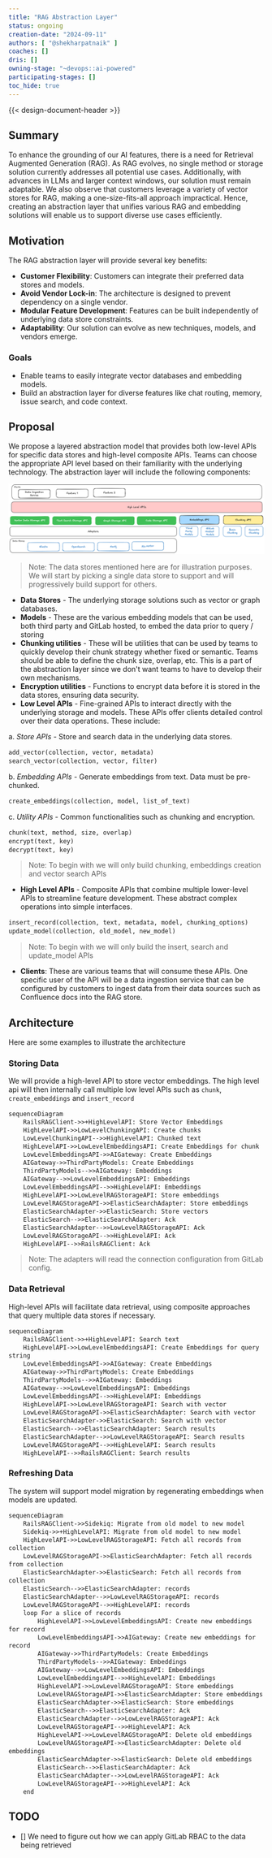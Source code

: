 ```yaml
---
title: "RAG Abstraction Layer"
status: ongoing
creation-date: "2024-09-11"
authors: [ "@shekharpatnaik" ]
coaches: []
dris: []
owning-stage: "~devops::ai-powered"
participating-stages: []
toc_hide: true
---
```


<!-- Design Documents often contain forward-looking statements -->

<!-- This renders the design document header on the detail page, so don't remove it-->
{{< design-document-header >}}

## Summary

To enhance the grounding of our AI features, there is a need for Retrieval Augmented Generation (RAG). As RAG evolves, no single method or storage solution currently addresses all potential use cases. Additionally, with advances in LLMs and larger context windows, our solution must remain adaptable. We also observe that customers leverage a variety of vector stores for RAG, making a one-size-fits-all approach impractical. Hence, creating an abstraction layer that unifies various RAG and embedding solutions will enable us to support diverse use cases efficiently.

## Motivation

The RAG abstraction layer will provide several key benefits:

- **Customer Flexibility**: Customers can integrate their preferred data stores and models.
- **Avoid Vendor Lock-in**: The architecture is designed to prevent dependency on a single vendor.
- **Modular Feature Development**: Features can be built independently of underlying data store constraints.
- **Adaptability**: Our solution can evolve as new techniques, models, and vendors emerge.

### Goals

- Enable teams to easily integrate vector databases and embedding models.
- Build an abstraction layer for diverse features like chat routing, memory, issue search, and code context.

## Proposal

We propose a layered abstraction model that provides both low-level APIs for specific data stores and high-level composite APIs. Teams can choose the appropriate API level based on their familiarity with the underlying technology. The abstraction layer will include the following components:

![Layered Abstraction](diagrams/abstraction_layer.png)

> Note: The data stores mentioned here are for illustration purposes. We will start by picking a single data store to support and will progressively build support for others.

- **Data Stores** - The underlying storage solutions such as vector or graph databases.
- **Models** - These are the various embedding models that can be used, both third party and GitLab hosted, to embed the data prior to query / storing
- **Chunking utilities** - These will be utilities that can be used by teams to quickly develop their chunk strategy whether fixed or semantic. Teams should be able to define the chunk size, overlap, etc. This is a part of the abstraction layer since we don't want teams to have to develop their own mechanisms.
- **Encryption utilities** - Functions to encrypt data before it is stored in the data stores, ensuring data security.
- **Low Level APIs** - Fine-grained APIs to interact directly with the underlying storage and models. These APIs offer clients detailed control over their data operations. These include:

a. *Store APIs* - Store and search data in the underlying data stores.

```ruby
add_vector(collection, vector, metadata)
search_vector(collection, vector, filter)
```

b. *Embedding APIs* - Generate embeddings from text. Data must be pre-chunked.

```ruby
create_embeddings(collection, model, list_of_text)
```

c. *Utility APIs* - Common functionalities such as chunking and encryption.

```ruby
chunk(text, method, size, overlap)
encrypt(text, key)
decrypt(text, key)
```

> Note: To begin with we will only build chunking, embeddings creation and vector search APIs

- **High Level APIs** - Composite APIs that combine multiple lower-level APIs to streamline feature development. These abstract complex operations into simple interfaces.

```ruby
insert_record(collection, text, metadata, model, chunking_options)
update_model(collection, old_model, new_model)
```

> Note: To begin with we will only build the insert, search and update_model APIs

- **Clients**: These are various teams that will consume these APIs. One specific user of the API will be a data ingestion service that can be configured by customers to ingest data from their data sources such as Confluence docs into the RAG store.

## Architecture

Here are some examples to illustrate the architecture

### Storing Data

We will provide a high-level API to store vector embeddings. The high level api will then internally call multiple low level APIs such as `chunk`, `create_embeddings` and `insert_record`

```mermaid
sequenceDiagram
    RailsRAGClient->>+HighLevelAPI: Store Vector Embeddings
    HighLevelAPI->>LowLevelChunkingAPI: Create chunks
    LowLevelChunkingAPI-->>HighLevelAPI: Chunked text
    HighLevelAPI->>LowLevelEmbeddingsAPI: Create Embeddings for chunk
    LowLevelEmbeddingsAPI->>AIGateway: Create Embeddings
    AIGateway->>ThirdPartyModels: Create Embeddings
    ThirdPartyModels-->>AIGateway: Embeddings
    AIGateway-->>LowLevelEmbeddingsAPI: Embeddings
    LowLevelEmbeddingsAPI-->>HighLevelAPI: Embeddings
    HighLevelAPI->>LowLevelRAGStorageAPI: Store embeddings
    LowLevelRAGStorageAPI->>ElasticSearchAdapter: Store embeddings
    ElasticSearchAdapter->>ElasticSearch: Store vectors
    ElasticSearch-->>ElasticSearchAdapter: Ack
    ElasticSearchAdapter-->>LowLevelRAGStorageAPI: Ack
    LowLevelRAGStorageAPI-->>HighLevelAPI: Ack
    HighLevelAPI-->>RailsRAGClient: Ack
```

> Note: The adapters will read the connection configuration from GitLab config.

### Data Retrieval

High-level APIs will facilitate data retrieval, using composite approaches that query multiple data stores if necessary.

```mermaid
sequenceDiagram
    RailsRAGClient->>+HighLevelAPI: Search text
    HighLevelAPI->>LowLevelEmbeddingsAPI: Create Embeddings for query string
    LowLevelEmbeddingsAPI->>AIGateway: Create Embeddings
    AIGateway->>ThirdPartyModels: Create Embeddings
    ThirdPartyModels-->>AIGateway: Embeddings
    AIGateway-->>LowLevelEmbeddingsAPI: Embeddings
    LowLevelEmbeddingsAPI-->>HighLevelAPI: Embeddings
    HighLevelAPI->>LowLevelRAGStorageAPI: Search with vector
    LowLevelRAGStorageAPI->>ElasticSearchAdapter: Search with vector
    ElasticSearchAdapter->>ElasticSearch: Search with vector
    ElasticSearch-->>ElasticSearchAdapter: Search results
    ElasticSearchAdapter-->>LowLevelRAGStorageAPI: Search results
    LowLevelRAGStorageAPI-->>HighLevelAPI: Search results
    HighLevelAPI-->>RailsRAGClient: Search results
```

### Refreshing Data

The system will support model migration by regenerating embeddings when models are updated.

```mermaid
sequenceDiagram
    RailsRAGClient->>Sidekiq: Migrate from old model to new model 
    Sidekiq->>+HighLevelAPI: Migrate from old model to new model
    HighLevelAPI->>LowLevelRAGStorageAPI: Fetch all records from collection
    LowLevelRAGStorageAPI->>ElasticSearchAdapter: Fetch all records from collection
    ElasticSearchAdapter->>ElasticSearch: Fetch all records from collection
    ElasticSearch-->>ElasticSearchAdapter: records
    ElasticSearchAdapter-->>LowLevelRAGStorageAPI: records
    LowLevelRAGStorageAPI-->>HighLevelAPI: records
    loop For a slice of records
        HighLevelAPI->>LowLevelEmbeddingsAPI: Create new embeddings for record 
        LowLevelEmbeddingsAPI->>AIGateway: Create new embeddings for record
        AIGateway->>ThirdPartyModels: Create Embeddings
        ThirdPartyModels-->>AIGateway: Embeddings
        AIGateway-->>LowLevelEmbeddingsAPI: Embeddings
        LowLevelEmbeddingsAPI-->>HighLevelAPI: Embeddings
        HighLevelAPI->>LowLevelRAGStorageAPI: Store embeddings
        LowLevelRAGStorageAPI->>ElasticSearchAdapter: Store embeddings
        ElasticSearchAdapter->>ElasticSearch: Store embeddings
        ElasticSearch-->>ElasticSearchAdapter: Ack
        ElasticSearchAdapter-->>LowLevelRAGStorageAPI: Ack
        LowLevelRAGStorageAPI-->>HighLevelAPI: Ack
        HighLevelAPI->>LowLevelRAGStorageAPI: Delete old embeddings
        LowLevelRAGStorageAPI->>ElasticSearchAdapter: Delete old embeddings
        ElasticSearchAdapter->>ElasticSearch: Delete old embeddings
        ElasticSearch-->>ElasticSearchAdapter: Ack
        ElasticSearchAdapter-->>LowLevelRAGStorageAPI: Ack
        LowLevelRAGStorageAPI-->>HighLevelAPI: Ack
    end
```

## TODO

- [] We need to figure out how we can apply GitLab RBAC to the data being retrieved
